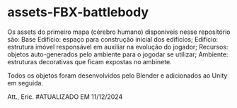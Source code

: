# assets-FBX-battlebody
Os assets do primeiro mapa (cérebro humano) disponíveis nesse repositório são:
  Base Edifício: espaço para construção inicial dos edificíos;
  Edifício: estrutura imóvel responsável em auxiliar na evolução do jogador;
  Recursos: objetos auto-generados pelo ambiente para o jogodar se utilizar;
  Ambiente: estruturas decorativas que ficam expostas no ambinete.
  
Todos os objetos foram desenvolvidos pelo Blender e adicionados ao Unity em seguida.

Att., Eric.
#ATUALIZADO EM 11/12/2024
